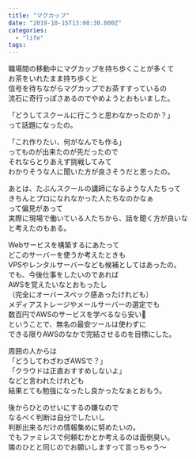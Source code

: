 ```yaml
---
title: "マグカップ"
date: "2019-10-15T13:00:30.000Z"
categories: 
  - "life"
tags: 
---
```


職場間の移動中にマグカップを持ち歩くことが多くて  
お茶をいれたまま持ち歩くと  
信号を待ちながらマグカップでお茶すすっているの  
流石に奇行っぽさあるのでやめようとおもいました。

「どうしてスクールに行こうと思わなかったのか？」  
って話題になったの。

「これ作りたい、何がなんでも作る」  
ってものが出来たのが先だったので  
それならとりあえず挑戦してみて  
わかりそうな人に聞いた方が良さそうだと思ったの。

あとは、たぶんスクールの講師になるような人たちって  
きちんとプロになれなかった人たちなのかなぁ  
って偏見があって  
実際に現場で働いている人たちから、話を聞く方が良いな  
と考えたのもある。

Webサービスを構築するにあたって  
どこのサーバーを使うか考えたときも  
VPSやレンタルサーバーなども候補としてはあったの。  
でも、今後仕事をしたいのであれば  
AWSを覚えたいなとおもったし  
（完全にオーバースペック感あったけれども）  
メディアストレージやメールサーバーの選定でも  
数百円でAWSのサービスを学べるなら安い🐰  
ということで、無名の最安ツールは使わずに  
できる限りAWSのなかで完結させるのを目標にした。

周囲の人からは  
「どうしてわざわざAWSで？」  
「クラウドは正直おすすめしないよ」  
などと言われたけれども  
結果とても勉強になったし良かったなぁとおもう。

後からひとのせいにするの嫌なので  
なるべく判断は自分でしたいし  
判断出来るだけの情報集めに努めたいの。  
でもファミレスで何頼むかとか考えるのは面倒臭い。  
隣のひとと同じのでお願いしますって言っちゃう〜
